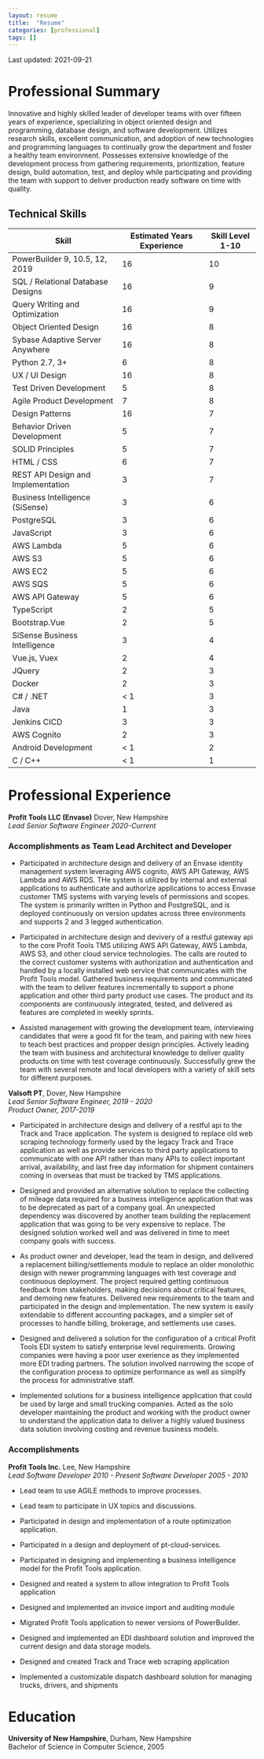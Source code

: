 ```yaml
---
layout: resume
title:  "Resume"
categories: [professional]
tags: []
---
```

Last updated: 2021-09-21


# Professional Summary
Innovative and highly skilled leader of developer teams with over fifteen years of experience, specializing in object
oriented design and programming, database design, and software development. Utilizes research skills,
excellent communication, and adoption of new technologies and programming languages to continually grow
the department and foster a healthy team environment. Possesses extensive knowledge of the development
process from gathering requirements, prioritization, feature design, build automation, test, and deploy while participating and providing the team with support to deliver production ready software on time with quality.

## Technical Skills

| Skill                                | Estimated Years Experience | Skill Level 1-10 |
|--------------------------------------|----------------------------|------------------|
| PowerBuilder 9, 10.5, 12, 2019       | 16                         | 10               |
| SQL / Relational Database Designs    | 16                         | 9                |
| Query Writing and Optimization       | 16                         | 9                |
| Object Oriented Design               | 16                         | 8                |
| Sybase Adaptive Server Anywhere      | 16                         | 8                |
| Python 2.7, 3+                       | 6                          | 8                |
| UX / UI Design                       | 16                         | 8                |
| Test Driven Development              | 5                          | 8                |
| Agile Product Development            | 7                          | 8                |
| Design Patterns                      | 16                         | 7                |
| Behavior Driven Development          | 5                          | 7                |
| SOLID Principles                     | 5                          | 7                |
| HTML / CSS                           | 6                          | 7                |
| REST API Design and Implementation   | 3                          | 7                |
| Business Intelligence (SiSense)      | 3                          | 6                |
| PostgreSQL                           | 3                          | 6                |
| JavaScript                           | 3                          | 6                |
| AWS Lambda                           | 5                          | 6                |
| AWS S3                               | 5                          | 6                |
| AWS EC2                              | 5                          | 6                |
| AWS SQS                              | 5                          | 6                |
| AWS API Gateway                      | 5                          | 6                |
| TypeScript                           | 2                          | 5                |
| Bootstrap.Vue                        | 2                          | 5                |
| SiSense Business Intelligence        | 3                          | 4                |
| Vue.js, Vuex                         | 2                          | 4                |
| JQuery                               | 2                          | 3                |
| Docker                               | 2                          | 3                |
| C# / .NET                            | < 1                        | 3                |
| Java                                 | 1                          | 3                |
| Jenkins CICD                         | 3                          | 3                |
| AWS Cognito                          | 2                         | 3                |
| Android Development                  | < 1                        | 2                |
| C / C++                              | < 1                        | 1                |

# Professional Experience

**Profit Tools LLC (Envase)** Dover, New Hampshire  
_Lead Senior Software Engineer 2020-Current_

### Accomplishments as Team Lead Architect and Developer

- Participated in architecture design and delivery of an Envase identity management system leveraging AWS cognito, AWS API Gateway, AWS Lambda and AWS RDS.  THe system is utilized by internal and external applications to authenticate and authorize applications to access Envase customer TMS systems with varying levels of permissions and scopes. The system is primarily written in Python and PostgreSQL, and is deployed continuously on version updates across three environments and supports 2 and 3 legged authentication.  

- Participated in architecture design and devivery of a restful gateway api to the core Profit Tools TMS utilizing AWS API Gateway, AWS Lambda, AWS S3, and other cloud service technologies.  The calls are routed to the correct customer systems with authorization and authentication and handled by a locally installed web service that communicates with the Profit Tools model.  Gathered business requirements and communicated with the team to deliver features incrementally to support a phone application and other third party product use cases.  The product and its components are continuously integrated, tested, and delivered as features are completed in weekly sprints.

- Assisted management with growing the development team, interviewing candidates that were a good fit for the team, and pairing with new hires to teach best practices and propper design principles.  Actively leading the team with business and architectural knowledge to deliver quality products on time with test coverage continuously.  Successfully grew the team with several remote and local developers with a variety of skill sets for different purposes.

**Valsoft PT**, Dover, New Hampshire  
_Lead Senior Software Engineer, 2019 - 2020_  
_Product Owner, 2017-2019_

- Participated in architecture design and delivery of a restful api to the Track and Trace application.  The system is designed to replace old web scraping technology formerly used by the legacy Track and Trace application as well as provide services to third party applications to communicate with one API rather than many APIs to collect important arrival, availability, and last free day information for shipment containers coming in overseas that must be tracked by TMS applications.

- Designed and provided an alternative solution to replace the collecting of mileage data required for a business intelligence application that was to be deprecated as part of a company goal.  An unexpected dependency was discovered by another team building the replacement application that was going to be very expensive to replace.  The designed solution worked well and was delivered in time to meet company goals with success.

- As product owner and developer, lead the team in design, and delivered a replacement billing/settlements module to replace an older monolothic design with newer programming languages with test coverage and continuous deployment.  The project required getting continuous feedback from stakeholders, making decisions about critical features, and demoing new features.  Delivered new requirements to the team and participated in the design and implementation.  The new system is easily extendable to different accounting packages, and a simpler set of processes to handle billing, brokerage, and settlements use cases.

- Designed and delivered a solution for the configuration of a critical Profit Tools EDI system to satisfy enterprise level requirements.  Growing companies were having a poor user exerience as they implemented more EDI trading partners.  The solution involved narrowing the scope of the configuration process to optimize performance as well as simplify the process for administrative staff.

- Implemented solutions for a business intelligence application that could be used by large and small trucking companies.  Acted as the solo developer maintaining the product and working with the product owner to understand the application data to deliver a highly valued business data solution involving costing and revenue business models.


### Accomplishments

**Profit Tools Inc.** Lee, New Hampshire  
_Lead Software Developer 2010 - Present_
_Software Developer 2005 - 2010_

- Lead team to use AGILE methods to improve processes.

- Lead team to participate in UX topics and discussions.

- Participated in design and implementation of a route optimization application.

- Participated in a design and deployment of pt-cloud-services.

- Participated in designing and implementing a business intelligence model for the Profit Tools application.

- Designed and reated a system to allow integration to Profit Tools application

- Designed and implemented an invoice import and auditing module

- Migrated Profit Tools application to newer versions of PowerBuilder.

- Designed and implemented an EDI dashboard solution and improved the current design and data storage models.

- Designed and created Track and Trace web scraping application

- Implemented a customizable dispatch dashboard solution for managing trucks, drivers, and shipments



# Education
**University of New Hampshire**, Durham, New Hampshire  
Bachelor of Science in Computer Science, 2005